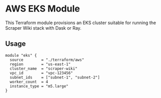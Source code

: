 # AWS EKS Module

This Terraform module provisions an EKS cluster suitable for running the Scraper Wiki stack with Dask or Ray.

## Usage

```hcl
module "eks" {
  source        = "./terraform/aws"
  region        = "us-east-1"
  cluster_name  = "scraper-wiki"
  vpc_id        = "vpc-123456"
  subnet_ids    = ["subnet-1", "subnet-2"]
  worker_count  = 4
  instance_type = "m5.large"
}
```
